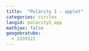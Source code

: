 ```yaml
---
title:  "Polarity 1 - applet"
categories: circles
langid: polarity2_app
mathjax: false
geogebratube:
  - 1339321
---
```


<div style="height:600px; width:800px; margin: auto;" id="applet_container1339321"></div>

